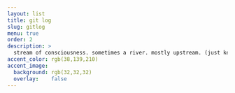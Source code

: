 ```yaml
---
layout: list
title: git log
slug: gitlog
menu: true
order: 2
description: >
  stream of consciousness. sometimes a river. mostly upstream. (just keep swimming)
accent_color: rgb(38,139,210)
accent_image:
  background: rgb(32,32,32)
  overlay:    false
---
```

